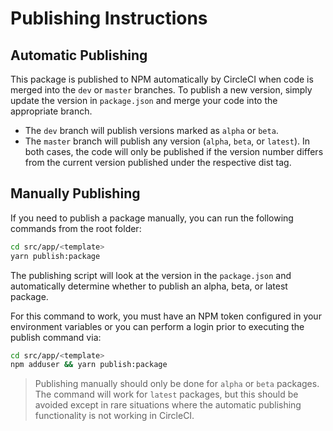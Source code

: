 # Publishing Instructions
## Automatic Publishing
This package is published to NPM automatically by CircleCI when code is merged into the `dev` or `master` branches. To publish a new version, simply update the version in `package.json` and merge your code into the appropriate branch.
- The `dev` branch will publish versions marked as `alpha` or `beta`.
- The `master` branch will publish any version (`alpha`, `beta`, or `latest`).
  In both cases, the code will only be published if the version number differs from the current version published under the respective dist tag.
## Manually Publishing
If you need to publish a package manually, you can run the following commands from the root folder:
```sh
cd src/app/<template>
yarn publish:package
```
The publishing script will look at the version in the `package.json` and automatically determine whether to publish an alpha, beta, or latest package. 

For this command to work, you must have an NPM token configured in your environment variables or you can perform a login prior to executing the publish command via:
```sh
cd src/app/<template>
npm adduser && yarn publish:package
```
> Publishing manually should only be done for `alpha` or `beta` packages. The command will work for `latest` packages, but this should be avoided except in rare situations where the automatic publishing functionality is not working in CircleCI.
